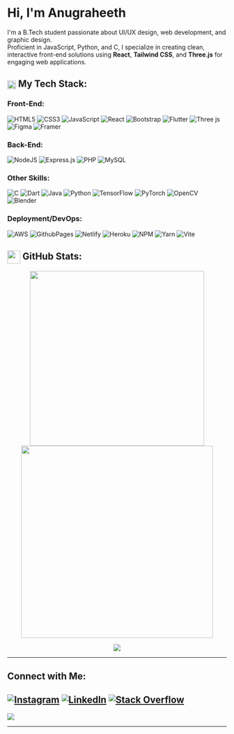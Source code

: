 # Hi, I'm Anugraheeth

I'm a B.Tech student passionate about UI/UX design, web development, and graphic design.<br>
Proficient in JavaScript, Python, and C, I specialize in creating clean, interactive front-end solutions using **React**, **Tailwind CSS**, and **Three.js** for engaging web applications.

## <img src="https://github.com/user-attachments/assets/abf6604f-539c-4a60-9618-e4f07ba780de" width="20" height="20" style="vertical-align: middle;" />  My Tech Stack:

### Front-End:
![HTML5](https://img.shields.io/badge/html5-%23E34F26.svg?style=for-the-badge&logo=html5&logoColor=white) ![CSS3](https://img.shields.io/badge/css3-%231572B6.svg?style=for-the-badge&logo=css3&logoColor=white) ![JavaScript](https://img.shields.io/badge/javascript-%23323330.svg?style=for-the-badge&logo=javascript&logoColor=%23F7DF1E) ![React](https://img.shields.io/badge/react-%2320232a.svg?style=for-the-badge&logo=react&logoColor=%2361DAFB) ![Bootstrap](https://img.shields.io/badge/bootstrap-%238511FA.svg?style=for-the-badge&logo=bootstrap&logoColor=white) ![Flutter](https://img.shields.io/badge/Flutter-%2302569B.svg?style=for-the-badge&logo=Flutter&logoColor=white) ![Three js](https://img.shields.io/badge/threejs-black?style=for-the-badge&logo=three.js&logoColor=white) ![Figma](https://img.shields.io/badge/figma-%23F24E1E.svg?style=for-the-badge&logo=figma&logoColor=white) ![Framer](https://img.shields.io/badge/Framer-black?style=for-the-badge&logo=framer&logoColor=blue)

### Back-End:
![NodeJS](https://img.shields.io/badge/node.js-6DA55F?style=for-the-badge&logo=node.js&logoColor=white) ![Express.js](https://img.shields.io/badge/express.js-%23404d59.svg?style=for-the-badge&logo=express&logoColor=%2361DAFB) ![PHP](https://img.shields.io/badge/php-%23777BB4.svg?style=for-the-badge&logo=php&logoColor=white) ![MySQL](https://img.shields.io/badge/mysql-4479A1.svg?style=for-the-badge&logo=mysql&logoColor=white)

### Other Skills:
![C](https://img.shields.io/badge/c-%2300599C.svg?style=for-the-badge&logo=c&logoColor=white) ![Dart](https://img.shields.io/badge/dart-%230175C2.svg?style=for-the-badge&logo=dart&logoColor=white) ![Java](https://img.shields.io/badge/java-%23ED8B00.svg?style=for-the-badge&logo=openjdk&logoColor=white) ![Python](https://img.shields.io/badge/python-3670A0?style=for-the-badge&logo=python&logoColor=ffdd54) ![TensorFlow](https://img.shields.io/badge/TensorFlow-%23FF6F00.svg?style=for-the-badge&logo=TensorFlow&logoColor=white) ![PyTorch](https://img.shields.io/badge/PyTorch-%23EE4C2C.svg?style=for-the-badge&logo=PyTorch&logoColor=white) ![OpenCV](https://img.shields.io/badge/opencv-%23white.svg?style=for-the-badge&logo=opencv&logoColor=white) ![Blender](https://img.shields.io/badge/blender-%23F5792A.svg?style=for-the-badge&logo=blender&logoColor=white)

### Deployment/DevOps:
![AWS](https://img.shields.io/badge/AWS-%23FF9900.svg?style=for-the-badge&logo=amazon-aws&logoColor=white) ![GithubPages](https://img.shields.io/badge/github%20pages-121013?style=for-the-badge&logo=github&logoColor=white) ![Netlify](https://img.shields.io/badge/netlify-%23000000.svg?style=for-the-badge&logo=netlify&logoColor=#00C7B7) ![Heroku](https://img.shields.io/badge/heroku-%23430098.svg?style=for-the-badge&logo=heroku&logoColor=white) ![NPM](https://img.shields.io/badge/NPM-%23CB3837.svg?style=for-the-badge&logo=npm&logoColor=white) ![Yarn](https://img.shields.io/badge/yarn-%232C8EBB.svg?style=for-the-badge&logo=yarn&logoColor=white) ![Vite](https://img.shields.io/badge/vite-%23646CFF.svg?style=for-the-badge&logo=vite&logoColor=white)


## <img src="https://github.com/user-attachments/assets/183becf9-2ce6-48b3-9f2e-da47de87c0c5" width="30" height="30" style="vertical-align: middle;" /> GitHub Stats:
<p align="center" display="flex">
  <img src="https://github-readme-stats.vercel.app/api?username=anugraheeth&theme=dark&hide_border=true&include_all_commits=false&count_private=false&layout=compact" width="400" />
  <img src="https://github-readme-streak-stats.herokuapp.com/?user=anugraheeth&theme=dark&hide_border=true&layout=compact" width="440" />
</p>
<p align="center">
  <img src="https://github-readme-stats.vercel.app/api/top-langs/?username=anugraheeth&theme=dark&hide_border=true&include_all_commits=false&count_private=false&layout=compact" />
</p>

---

## Connect with Me:
[![Instagram](https://img.shields.io/badge/Instagram-%23E4405F.svg?logo=Instagram&logoColor=white)](https://instagram.com/anugraheethmohanan) [![LinkedIn](https://img.shields.io/badge/LinkedIn-%230077B5.svg?logo=linkedin&logoColor=white)](https://linkedin.com/in/anugraheethmohanan) [![Stack Overflow](https://img.shields.io/badge/-Stackoverflow-FE7A16?logo=stack-overflow&logoColor=white)](https://stackoverflow.com/users/anugraheeth) 
---
[![](https://visitcount.itsvg.in/api?id=anugraheeth&icon=0&color=0)](https://visitcount.itsvg.in)

---
